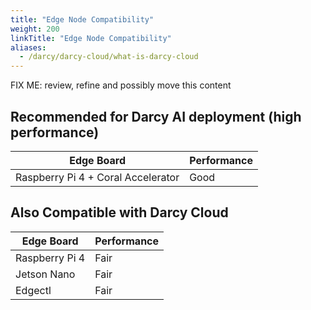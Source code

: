 ```yaml
---
title: "Edge Node Compatibility"
weight: 200
linkTitle: "Edge Node Compatibility"
aliases:
  - /darcy/darcy-cloud/what-is-darcy-cloud
---
```

FIX ME: review, refine and possibly move this content 
## Recommended for Darcy AI deployment (high performance)

| Edge Board         | Performance  |
| ------------------ | -------- |
| Raspberry Pi 4 + Coral Accelerator    | Good |

## Also Compatible with Darcy Cloud

| Edge Board         | Performance  |
| ------------------ | -------- |
| Raspberry Pi 4    | Fair |
| Jetson Nano | Fair |
| Edgectl            | Fair |
